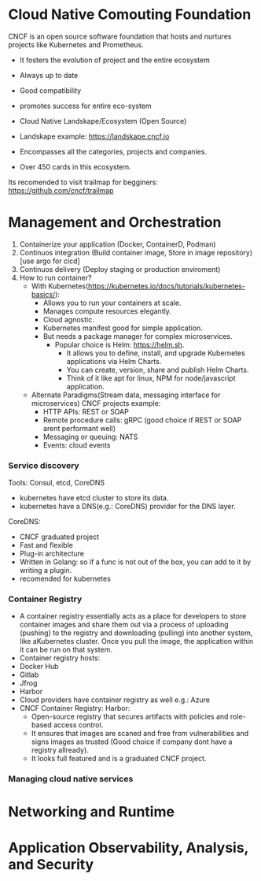 # Cloud Native Comouting Foundation

CNCF is an open source software foundation that hosts and nurtures projects like Kubernetes and Prometheus.

- It fosters the evolution of project and the entire ecosystem
- Always up to date
- Good compatibility
- promotes success for entire eco-system

- Cloud Native Landskape/Ecosystem (Open Source)

- Landskape example: https://landskape.cncf.io

- Encompasses all the categories, projects and companies.
- Over 450 cards in this ecosystem.

Its recomended to visit trailmap for begginers: https://github.com/cncf/trailmap

# Management and Orchestration

1. Containerize your application (Docker, ContainerD, Podman)
2. Continuos integration (Build container image, Store in image repository) [use argo for cicd]
3. Continuos delivery (Deploy staging or production enviroment)
4. How to run container?
   - With Kubernetes(https://kubernetes.io/docs/tutorials/kubernetes-basics/):
     - Allows you to run your containers at scale.
     - Manages compute resources elegantly.
     - Cloud agnostic.
     - Kubernetes manifest good for simple application.
     - But needs a package manager for complex microservices.
       - Popular choice is Helm: https://helm.sh.
         - It allows you to define, install, and upgrade Kubernetes applications via Helm Charts.
         - You can create, version, share and publish Helm Charts.
         - Think of it like apt for linux, NPM for node/javascript application.
    - Alternate Paradigms(Stream data, messaging interface for microservices) CNCF projects example:
      - HTTP APIs: REST or SOAP
      - Remote procedure calls: gRPC (good choice if REST or SOAP arent performant well)
      - Messaging or queuing: NATS
      - Events: cloud events

### Service discovery

Tools: Consul, etcd, CoreDNS
- kubernetes have etcd cluster to store its data.
- kubernetes have a DNS(e.g.: CoreDNS) provider for the DNS layer.

CoreDNS:
- CNCF graduated project
- Fast and flexible
- Plug-in architecture
- Written in Golang: so if a func is not out of the box, you can add to it by writing a plugin.
- recomended for kubernetes

### Container Registry
- A container registry essentially acts as a place for developers to store container images and share them out via a process of uploading (pushing) to the registry and downloading (pulling) into another system, like aKubernetes cluster. Once you pull the image, the application within it can be run on that system.
- Container registry hosts:
- Docker Hub
- Gitlab
- Jfrog
- Harbor
- Cloud providers have container registry as well e.g.: Azure
- CNCF Container Registry: Harbor:
  - Open-source registry that secures artifacts with policies and role-based access control.
  - It ensures that images are scaned and free from vulnerabilities and signs images as trusted (Good choice if company dont have a registry allready).
  - It looks full featured and is a graduated CNCF project.

### Managing cloud native services


# Networking and Runtime

# Application Observability, Analysis, and Security

  
